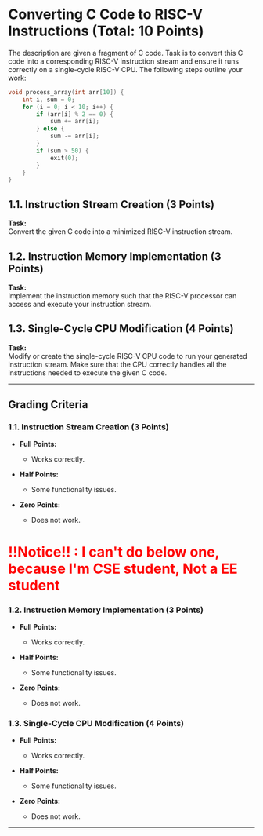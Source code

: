 # Converting C Code to RISC-V Instructions (Total: 10 Points)

The description are given a fragment of C code. Task is to convert this C code into a corresponding RISC-V instruction stream and ensure it runs correctly on a single-cycle RISC-V CPU. The following steps outline your work:

```c
void process_array(int arr[10]) { 
    int i, sum = 0; 
    for (i = 0; i < 10; i++) { 
        if (arr[i] % 2 == 0) { 
            sum += arr[i]; 
        } else { 
            sum -= arr[i]; 
        } 
        if (sum > 50) { 
            exit(0); 
        } 
    } 
}
```

## 1.1. Instruction Stream Creation (3 Points)

**Task:**  
Convert the given C code into a minimized RISC-V instruction stream.

## 1.2. Instruction Memory Implementation (3 Points)

**Task:**  
Implement the instruction memory such that the RISC-V processor can access and execute your instruction stream.

## 1.3. Single-Cycle CPU Modification (4 Points)

**Task:**  
Modify or create the single-cycle RISC-V CPU code to run your generated instruction stream. Make sure that the CPU correctly handles all the instructions needed to execute the given C code.

---

## Grading Criteria

### 1.1. Instruction Stream Creation (3 Points)

- **Full Points:**  
  - Works correctly.
  
- **Half Points:**  
  - Some functionality issues.
  
- **Zero Points:**  
  - Does not work.

# <span style="color: red">!!Notice!! : I can't do below one, because I'm CSE student, Not a EE student</span>

### 1.2. Instruction Memory Implementation (3 Points)

- **Full Points:**  
  - Works correctly.
  
- **Half Points:**  
  - Some functionality issues.
  
- **Zero Points:**  
  - Does not work.

### 1.3. Single-Cycle CPU Modification (4 Points)

- **Full Points:**  
  - Works correctly.
  
- **Half Points:**  
  - Some functionality issues.
  
- **Zero Points:**  
  - Does not work.

---
